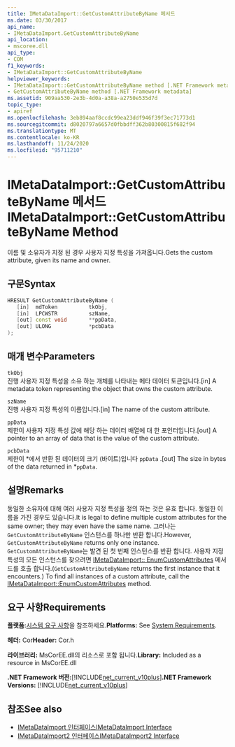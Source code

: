 ```yaml
---
title: IMetaDataImport::GetCustomAttributeByName 메서드
ms.date: 03/30/2017
api_name:
- IMetaDataImport.GetCustomAttributeByName
api_location:
- mscoree.dll
api_type:
- COM
f1_keywords:
- IMetaDataImport::GetCustomAttributeByName
helpviewer_keywords:
- IMetaDataImport::GetCustomAttributeByName method [.NET Framework metadata]
- GetCustomAttributeByName method [.NET Framework metadata]
ms.assetid: 909aa530-2e3b-4d0a-a38a-a2750e535d7d
topic_type:
- apiref
ms.openlocfilehash: 3eb894aaf8ccdc99ea23ddf946f39f3ec71773d1
ms.sourcegitcommit: d8020797a6657d0fbbdff362b80300815f682f94
ms.translationtype: MT
ms.contentlocale: ko-KR
ms.lasthandoff: 11/24/2020
ms.locfileid: "95711210"
---
```

# <a name="imetadataimportgetcustomattributebyname-method"></a><span data-ttu-id="235ab-102">IMetaDataImport::GetCustomAttributeByName 메서드</span><span class="sxs-lookup"><span data-stu-id="235ab-102">IMetaDataImport::GetCustomAttributeByName Method</span></span>

<span data-ttu-id="235ab-103">이름 및 소유자가 지정 된 경우 사용자 지정 특성을 가져옵니다.</span><span class="sxs-lookup"><span data-stu-id="235ab-103">Gets the custom attribute, given its name and owner.</span></span>  
  
## <a name="syntax"></a><span data-ttu-id="235ab-104">구문</span><span class="sxs-lookup"><span data-stu-id="235ab-104">Syntax</span></span>  
  
```cpp  
HRESULT GetCustomAttributeByName (  
   [in]  mdToken          tkObj,  
   [in]  LPCWSTR          szName,  
   [out] const void       **ppData,  
   [out] ULONG            *pcbData  
);  
```  
  
## <a name="parameters"></a><span data-ttu-id="235ab-105">매개 변수</span><span class="sxs-lookup"><span data-stu-id="235ab-105">Parameters</span></span>  

 `tkObj`  
 <span data-ttu-id="235ab-106">진행 사용자 지정 특성을 소유 하는 개체를 나타내는 메타 데이터 토큰입니다.</span><span class="sxs-lookup"><span data-stu-id="235ab-106">[in] A metadata token representing the object that owns the custom attribute.</span></span>  
  
 `szName`  
 <span data-ttu-id="235ab-107">진행 사용자 지정 특성의 이름입니다.</span><span class="sxs-lookup"><span data-stu-id="235ab-107">[in] The name of the custom attribute.</span></span>  
  
 `ppData`  
 <span data-ttu-id="235ab-108">제한이 사용자 지정 특성 값에 해당 하는 데이터 배열에 대 한 포인터입니다.</span><span class="sxs-lookup"><span data-stu-id="235ab-108">[out] A pointer to an array of data that is the value of the custom attribute.</span></span>  
  
 `pcbData`  
 <span data-ttu-id="235ab-109">제한이 \*에서 반환 된 데이터의 크기 (바이트)입니다 `ppData` .</span><span class="sxs-lookup"><span data-stu-id="235ab-109">[out] The size in bytes of the data returned in \*`ppData`.</span></span>  
  
## <a name="remarks"></a><span data-ttu-id="235ab-110">설명</span><span class="sxs-lookup"><span data-stu-id="235ab-110">Remarks</span></span>  

 <span data-ttu-id="235ab-111">동일한 소유자에 대해 여러 사용자 지정 특성을 정의 하는 것은 유효 합니다. 동일한 이름을 가진 경우도 있습니다.</span><span class="sxs-lookup"><span data-stu-id="235ab-111">It is legal to define multiple custom attributes for the same owner; they may even have the same name.</span></span> <span data-ttu-id="235ab-112">그러나는 `GetCustomAttributeByName` 인스턴스를 하나만 반환 합니다.</span><span class="sxs-lookup"><span data-stu-id="235ab-112">However, `GetCustomAttributeByName` returns only one instance.</span></span> <span data-ttu-id="235ab-113">`GetCustomAttributeByName`는 발견 된 첫 번째 인스턴스를 반환 합니다. 사용자 지정 특성의 모든 인스턴스를 찾으려면 [IMetaDataImport:: EnumCustomAttributes](imetadataimport-enumcustomattributes-method.md) 메서드를 호출 합니다.</span><span class="sxs-lookup"><span data-stu-id="235ab-113">(`GetCustomAttributeByName` returns the first instance that it encounters.) To find all instances of a custom attribute, call the [IMetaDataImport::EnumCustomAttributes](imetadataimport-enumcustomattributes-method.md) method.</span></span>  
  
## <a name="requirements"></a><span data-ttu-id="235ab-114">요구 사항</span><span class="sxs-lookup"><span data-stu-id="235ab-114">Requirements</span></span>  

 <span data-ttu-id="235ab-115">**플랫폼:**[시스템 요구 사항](../../get-started/system-requirements.md)을 참조하세요.</span><span class="sxs-lookup"><span data-stu-id="235ab-115">**Platforms:** See [System Requirements](../../get-started/system-requirements.md).</span></span>  
  
 <span data-ttu-id="235ab-116">**헤더:** Cor</span><span class="sxs-lookup"><span data-stu-id="235ab-116">**Header:** Cor.h</span></span>  
  
 <span data-ttu-id="235ab-117">**라이브러리:** MsCorEE.dll의 리소스로 포함 됩니다.</span><span class="sxs-lookup"><span data-stu-id="235ab-117">**Library:** Included as a resource in MsCorEE.dll</span></span>  
  
 <span data-ttu-id="235ab-118">**.NET Framework 버전:**[!INCLUDE[net_current_v10plus](../../../../includes/net-current-v10plus-md.md)]</span><span class="sxs-lookup"><span data-stu-id="235ab-118">**.NET Framework Versions:** [!INCLUDE[net_current_v10plus](../../../../includes/net-current-v10plus-md.md)]</span></span>  
  
## <a name="see-also"></a><span data-ttu-id="235ab-119">참조</span><span class="sxs-lookup"><span data-stu-id="235ab-119">See also</span></span>

- [<span data-ttu-id="235ab-120">IMetaDataImport 인터페이스</span><span class="sxs-lookup"><span data-stu-id="235ab-120">IMetaDataImport Interface</span></span>](imetadataimport-interface.md)
- [<span data-ttu-id="235ab-121">IMetaDataImport2 인터페이스</span><span class="sxs-lookup"><span data-stu-id="235ab-121">IMetaDataImport2 Interface</span></span>](imetadataimport2-interface.md)
